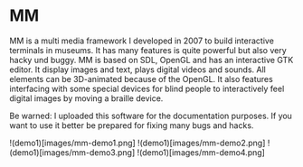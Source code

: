 # MM

MM is a multi media framework I developed in 2007 to build interactive terminals
in museums. It has many features is quite powerful but also very hacky und buggy.
MM is based on SDL, OpenGL and has an interactive GTK editor. It display images
and text, plays digital videos and sounds. All elements can be 3D-animated because
of the OpenGL. It also features interfacing with some special devices for blind
people to interactively feel digital images by moving a braille device.

Be warned: I uploaded this software for the documentation purposes. If you want
to use it better be prepared for fixing many bugs and hacks.

!(demo1)[images/mm-demo1.png]
!(demo1)[images/mm-demo2.png]
!(demo1)[images/mm-demo3.png]
!(demo1)[images/mm-demo4.png]
